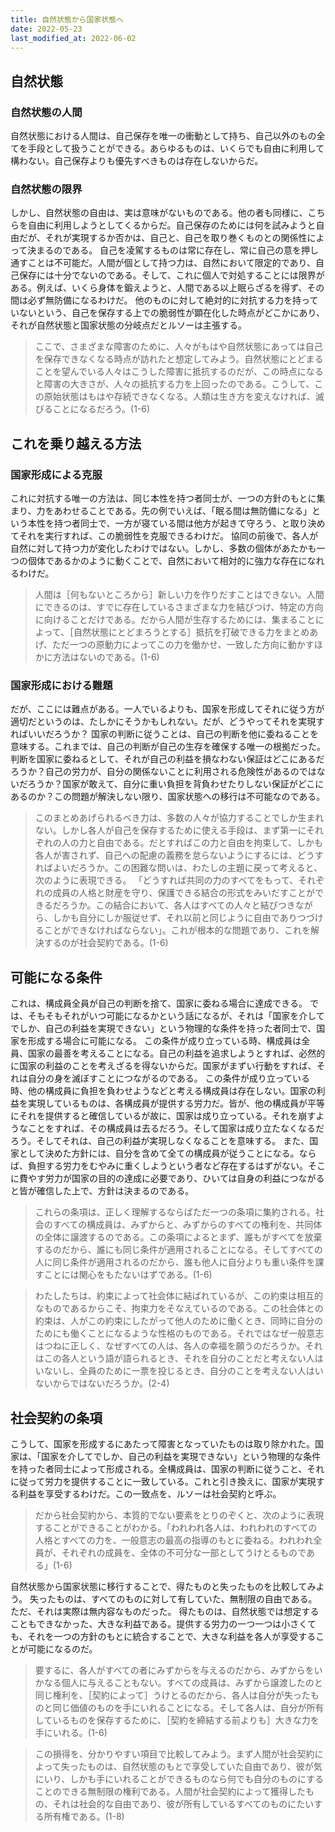 ```yaml
---
title: 自然状態から国家状態へ
date: 2022-05-23
last_modified_at: 2022-06-02
---
```


## 自然状態

### 自然状態の人間

自然状態における人間は、自己保存を唯一の衝動として持ち、自己以外のもの全てを手段として扱うことができる。あらゆるものは、いくらでも自由に利用して構わない。自己保存よりも優先すべきものは存在しないからだ。

### 自然状態の限界

しかし、自然状態の自由は、実は意味がないものである。他の者も同様に、こちらを自由に利用しようとしてくるからだ。自己保存のためには何を試みようと自由だが、それが実現するか否かは、自己と、自己を取り巻くものとの関係性によって決まるのである。
自己を凌駕するものは常に存在し、常に自己の意を押し通すことは不可能だ。人間が個として持つ力は、自然において限定的であり、自己保存には十分でないのである。そして、これに個人で対処することには限界がある。例えば、いくら身体を鍛えようと、人間である以上眠らざるを得ず、その間は必ず無防備になるわけだ。
他のものに対して絶対的に対抗する力を持っていないという、自己を保存する上での脆弱性が顕在化した時点がどこかにあり、それが自然状態と国家状態の分岐点だとルソーは主張する。

>ここで、さまざまな障害のために、人々がもはや自然状態にあっては自己を保存できなくなる時点が訪れたと想定してみよう。自然状態にとどまることを望んでいる人々はこうした障害に抵抗するのだが、この時点になると障害の大きさが、人々の抵抗する力を上回ったのである。こうして、この原始状態はもはや存続できなくなる。人類は生き方を変えなければ、滅びることになるだろう。(1-6)

## これを乗り越える方法

### 国家形成による克服

これに対抗する唯一の方法は、同じ本性を持つ者同士が、一つの方針のもとに集まり、力をあわせることである。先の例でいえば、「眠る間は無防備になる」という本性を持つ者同士で、一方が寝ている間は他方が起きて守ろう、と取り決めてそれを実行すれば、この脆弱性を克服できるわけだ。
協同の前後で、各人が自然に対して持つ力が変化したわけではない。しかし、多数の個体があたかも一つの個体であるかのように動くことで、自然において相対的に強力な存在になれるわけだ。

>人間は［何もないところから］新しい力を作りだすことはできない。人間にできるのは、すでに存在しているさまざまな力を結びつけ、特定の方向に向けることだけである。だから人間が生存するためには、集まることによって、［自然状態にとどまろうとする］抵抗を打破できる力をまとめあげ、ただ一つの原動力によってこの力を働かせ、一致した方向に動かすほかに方法はないのである。(1-6)

### 国家形成における難題

だが、ここには難点がある。一人でいるよりも、国家を形成してそれに従う方が適切だというのは、たしかにそうかもしれない。だが、どうやってそれを実現すればいいだろうか？
国家の判断に従うことは、自己の判断を他に委ねることを意味する。これまでは、自己の判断が自己の生存を確保する唯一の根拠だった。判断を国家に委ねるとして、それが自己の利益を損なわない保証はどこにあるだろうか？自己の労力が、自分の関係ないことに利用される危険性があるのではないだろうか？国家が敢えて、自分に重い負担を背負わせたりしない保証がどこにあるのか？この問題が解決しない限り、国家状態への移行は不可能なのである。

>このまとめあげられるべき力は、多数の人々が協力することでしか生まれない。しかし各人が自己を保存するために使える手段は、まず第一にそれぞれの人の力と自由である。だとすればこの力と自由を拘束して、しかも各人が害されず、自己への配慮の義務を怠らないようにするには、どうすればよいだろうか。この困難な問いは、わたしの主題に戻って考えると、次のように表現できる。
>「どうすれば共同の力のすべてをもって、それぞれの成員の人格と財産を守り、保護できる結合の形式をみいだすことができるだろうか。この結合において、各人はすべての人々と結びつきながら、しかも自分にしか服従せず、それ以前と同じように自由でありつづけることができなければならない」。これが根本的な問題であり、これを解決するのが社会契約である。(1-6)

## 可能になる条件

これは、構成員全員が自己の判断を捨て、国家に委ねる場合に達成できる。
では、そもそもそれがいつ可能になるかという話になるが、それは「国家を介してでしか、自己の利益を実現できない」という物理的な条件を持った者同士で、国家を形成する場合に可能になる。
この条件が成り立っている時、構成員は全員、国家の最善を考えることになる。自己の利益を追求しようとすれば、必然的に国家の利益のことを考えざるを得ないからだ。国家がまずい行動をすれば、それは自分の身を滅ぼすことにつながるのである。
この条件が成り立っている時、他の構成員に負担を負わせようなどと考える構成員は存在しない。国家の利益を実現しているものは、各構成員が提供する労力だ。皆が、他の構成員が平等にそれを提供すると確信しているが故に、国家は成り立っている。それを崩すようなことをすれば、その構成員は去るだろう。そして国家は成り立たなくなるだろう。そしてそれは、自己の利益が実現しなくなることを意味する。
また、国家として決めた方針には、自分を含めて全ての構成員が従うことになる。ならば、負担する労力をむやみに重くしようという者など存在するはずがない。そこに費やす労力が国家の目的の達成に必要であり、ひいては自身の利益につながると皆が確信した上で、方針は決まるのである。

>これらの条項は、正しく理解するならばただ一つの条項に集約される。社会のすべての構成員は、みずからと、みずからのすべての権利を、共同体の全体に譲渡するのである。この条項によるとまず、誰もがすべてを放棄するのだから、誰にも同じ条件が適用されることになる。そしてすべての人に同じ条件が適用されるのだから、誰も他人に自分よりも重い条件を課すことには関心をもたないはずである。(1-6)

>わたしたちは、約束によって社会体に結ばれているが、この約束は相互的なものであるからこそ、拘束力をそなえているのである。この社会体との約束は、人がこの約束にしたがって他人のために働くとき、同時に自分のためにも働くことになるような性格のものである。それではなぜ一般意志はつねに正しく、なぜすべての人は、各人の幸福を願うのだろうか。それはこの各人という語が語られるとき、それを自分のことだと考えない人はいないし、全員のために一票を投じるとき、自分のことを考えない人はいないからではないだろうか。(2-4)

## 社会契約の条項

こうして、国家を形成するにあたって障害となっていたものは取り除かれた。国家は、「国家を介してでしか、自己の利益を実現できない」という物理的な条件を持った者同士によって形成される。全構成員は、国家の判断に従うこと、それに従って労力を提供することに一致している。これと引き換えに、国家が実現する利益を享受するわけだ。この一致点を、ルソーは社会契約と呼ぶ。

>だから社会契約から、本質的でない要素をとりのぞくと、次のように表現することができることがわかる。「われわれ各人は、われわれのすべての人格とすべての力を、一般意志の最高の指導のもとに委ねる。われわれ全員が、それぞれの成員を、全体の不可分な一部としてうけとるものである」(1-6)

自然状態から国家状態に移行することで、得たものと失ったものを比較してみよう。
失ったものは、すべてのものに対して有していた、無制限の自由である。ただ、それは実際は無内容なものだった。
得たものは、自然状態では想定することもできなかった、大きな利益である。提供する労力の一つ一つは小さくても、それを一つの方針のもとに統合することで、大きな利益を各人が享受することが可能になるのだ。

>要するに、各人がすべての者にみずからを与えるのだから、みずからをいかなる個人に与えることもない。すべての成員は、みずから譲渡したのと同じ権利を、［契約によって］うけとるのだから、各人は自分が失ったものと同じ価値のものを手にいれることになる。そして各人は、自分が所有しているものを保存するために、［契約を締結する前よりも］大きな力を手にいれる。(1-6)

>この損得を、分かりやすい項目で比較してみよう。まず人間が社会契約によって失ったものは、自然状態のもとで享受していた自由であり、彼が気にいり、しかも手にいれることができるものなら何でも自分のものにすることのできる無制限の権利である。人間が社会契約によって獲得したもの、それは社会的な自由であり、彼が所有しているすべてのものにたいする所有権である。(1-8)
